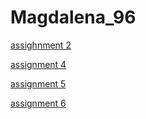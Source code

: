 # Magdalena_96

[assighnment 2](https://github.com/Magdalena96/Magdalena_96/blob/master/Assignment_week_2.ipynb)

[assignment 4](https://github.com/Magdalena96/Magdalena_96/blob/master/Assignment_week_4%2BMaximilian%2BTichy.md)

[assignment 5](https://github.com/Magdalena96/Magdalena_96/blob/master/Assignment_week_5.md)

[assignment 6](https://github.com/Magdalena96/Magdalena_96/blob/master/assignment4.md)

